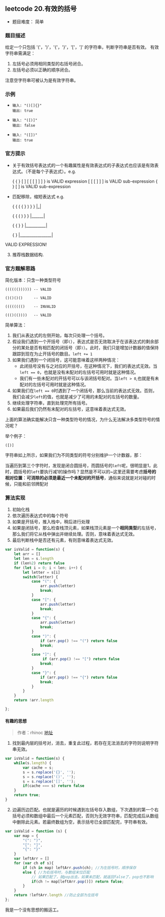 ## leetcode 20.有效的括号
- 题目难度： 简单

### 题目描述
给定一个只包括 '('，')'，'{'，'}'，'['，']' 的字符串，判断字符串是否有效。
有效字符串需满足：
  1. 左括号必须用相同类型的右括号闭合。
  2. 左括号必须以正确的顺序闭合。

注意空字符串可被认为是有效字符串。
### 示例

- ```
  输入: "()[]{}"
  输出: true
  ```

- ```
  输入: "([)]"
  输出: false
  ```

- ```
  输入: "([])"
  输出: true
  ```

### 官方提示

  - 关于有效括号表达式的一个有趣属性是有效表达式的子表达式也应该是有效表达式。（不是每个子表达式）。e.g.

    { { } [ ] [ [ [ ] ] ] } is VALID expression
              [ [ [ ] ] ]   is VALID sub-expression
      { } [ ]               is VALID sub-expression
    
  - 匹配移除，缩短表达式  e.g.

    { { ( { } ) } }
          |_|

    { { (      ) } }
        |______|

    { {          } }
      |__________|

    {                }
    |________________|

   VALID EXPRESSION!

  3. 推荐栈数据结构.

### 官方题解思路
简化版本：只含一种类型符号
```
(((((()))))) -- VALID

()()()()     -- VALID

(((((((()    -- INVALID

((()(())))   -- VALID
```
简单算法：
1. 我们从表达式的左侧开始，每次只处理一个括号。
2. 假设我们遇到一个开括号（即`(`），表达式是否无效取决于在该表达式的剩余部分的某处是否有相匹配的闭括号（即`)`）。此时，我们只是增加计数器的值保持跟踪到现在为止开括号的数目。`left += 1`
3. 如果我们遇到一个闭括号，这可能意味着这样两种情况：
    -   此闭括号没有与之对应的开括号，在这种情况下，我们的表达式无效。当`left == 0`，也就是没有未配对的左括号可用时就是这种情况。
    -   我们有一些未配对的开括号可以与该闭括号配对。当`left > 0`,也就是有未配对的左括号可用时就是这种情况。
4. 如果我们在`left == 0`时遇到了一个闭括号，那么当前的表达式无效。否则，我们会减少`left`的值，也就是减少了可用的未配对的左括号的数量。
5. 继续处理字符串，直到处理完所有括号。
6. 如果最后我们仍然有未配对的左括号，这意味着表达式无效。

上面的算法确实能解决只含一种类型符号的情况，为什么无法解决多类型符号的情况呢？

举个例子：
```
([)]
```
字符串如上所示，如果我们为不同类型的符号分别维护一个计数器，那：

当遍历到第三个字符时，发现是闭合圆括号，而圆括号的`left`呢，很明显是1，此时，圆括号的`left`要执行减1的操作吗？显然是不可以的~这里还需要考虑**括号的相对位置**：**可消除的必须是最近一个未配对的开括号**，通俗来说就是对对碰的时候，只能和前邻牌配对

### 算法实现
1. 初始化栈
2. 依次遍历表达式中的每个符号
3. 如果是开括号，推入栈中，稍后进行处理
4. 如果是闭括号，那么检查栈顶元素，如果栈顶元素是一个**相同类型**的左括号，那么我们将它从栈中弹出并继续处理。否则，意味着表达式无效。
5. 最后判断栈中是否还有元素，有则意味着表达式无效。

```javascript
var isValid = function(s) {
    let arr = []
    let len = s.length
    if (len%2) return false
    for (let i = 0; i < len; i++) {
        let letter = s[i]
        switch(letter) {
            case "(": {
                arr.push(letter)
                break;
            }
            case "[": {
                arr.push(letter)
                break;
            }
            case "{": {
                arr.push(letter)
                break;
            }
            case ")": {
                if (arr.pop() !== "(") return false
                break;
            }
            case "]": {
                 if (arr.pop() !== "[") return false
                break;
            }
            case "}": {
                if (arr.pop() !== "{") return false
                break;
            }
        }
    }
    return !arr.length

};

```

#### 有趣的思想
> 作者：rhinoc [地址](https://leetcode-cn.com/problems/valid-parentheses/solution/javascript-you-xiao-de-gua-hao-by-rhinoc/)

1. 找到最内层的括号对，消去，重复此过程，若存在无法消去的字符则说明字符串无效。
```javascript
var isValid = function(s) {
    while(s.length) {
        var cache = s;
        s = s.replace('{}', '');
        s = s.replace('()', '');
        s = s.replace('[]', '');
        if(cache === s) return false
    }
    return true;
}
```
2. 边遍历边匹配。也就是遍历的时候遇到左括号存入数组，下次遇到的第一个右括号必须和数组中最后一个元素匹配，否则为无效字符串，匹配完成后从数组中删除此元素。若最终数组为空，表示括号已全部匹配完，字符串有效。
```javascript
var isValid = function (s) {
    var map = {
        "(": ")",
        "[": "]",
        "{": "}"
    }
    var leftArr = []
    for (var ch of s){
        if (ch in map) leftArr.push(ch); //为左括号时，顺序保存
        else { //为右括号时，与数组末位匹配
            // 如果匹配了，就pop出去，如果未匹配，就返回false了，pop也不影响
            if(ch != map[leftArr.pop()]) return false;
        }
    }
    return !leftArr.length //防止全部为左括号
};
```

我是一个没有思想的搬运工。
